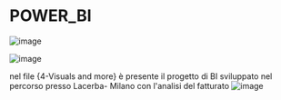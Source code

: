 # POWER_BI
![image](https://user-images.githubusercontent.com/79009772/223735391-66f352d3-47bc-4f4e-8908-8277e6fdeebe.png)


![image](https://user-images.githubusercontent.com/79009772/230085919-c03094fb-a095-4025-9a47-17025e50e42d.png)


nel file {4-Visuals and more} è presente il progetto di BI sviluppato nel percorso presso Lacerba- Milano con l'analisi del fatturato
![image](https://github.com/Elenacola/POWER_BI/assets/79009772/db709655-670f-4c83-aa4e-01cded7efcc7)


